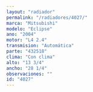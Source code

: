 ```yaml
---
layout: "radiador"
permalink: "/radiadores/4027/"
marca: "Mitsubishi"
modelo: "Eclipse"
ano: "2004"
motor: "L4 2.4"
transmision: "Automática"
parte: "432518"
clima: "Con clima"
alto: "13 3/4"
ancho: "28 1/4"
observaciones: ""
id: "4027"
---
```


